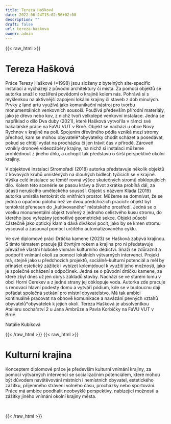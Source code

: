 ```yaml
---
title: Tereza Hašková
date: 2022-06-24T15:02:56+02:00
description: ""
draft: false
url: tereza-haskova
owner: admin
---
```

{{< raw_html >}}
<h1 id="tereza-ha&scaron;kov&aacute;">Tereza Ha&scaron;kov&aacute;</h1>
<p>Pr&aacute;ce Terezy Ha&scaron;kov&eacute; (*1998) jsou složeny z byteln&yacute;ch site-specific instalac&iacute; a vych&aacute;zej&iacute; z původn&iacute; architektury či m&iacute;sta. Za pomoci objektů se autorka snaž&iacute; o roz&scaron;&iacute;řen&iacute; povědom&iacute; o krajině kolem n&aacute;s. Pohr&aacute;v&aacute; si s my&scaron;lenkou na aktivněj&scaron;&iacute; zapojen&iacute; lok&aacute;ln&iacute; krajiny či staveb z dob minul&yacute;ch. Prvky z land artu využ&iacute;v&aacute; jako komunikačn&iacute; n&aacute;stroj pro tvorbu monument&aacute;ln&iacute;ch venkovn&iacute;ch souso&scaron;&iacute;. Použ&iacute;v&aacute; předev&scaron;&iacute;m př&iacute;rodn&iacute; materi&aacute;ly, jako je dřevo nebo kov, z nichž tvoř&iacute; velkolep&eacute; venkovn&iacute; instalace. Jedn&aacute; se např&iacute;klad o d&iacute;lo Dva duby (2021), kter&eacute; Ha&scaron;kov&aacute; vytvořila v r&aacute;mci sv&eacute; bakal&aacute;řsk&eacute; pr&aacute;ce na FaVU VUT v Brně. Objekt se nach&aacute;z&iacute; u obce Nov&yacute; Rychnov v krajině na poli. Spojen&iacute;m dřevěn&eacute;ho p&oacute;dia vznik&aacute; mezi stromy přechod, kam se mohou obyvatel&eacute;*obyvatelky chodit sch&aacute;zet a posed&aacute;vat, pokud se chtěj&iacute; vydat na proch&aacute;zku či jen tr&aacute;vit čas v př&iacute;rodě. Z&aacute;roveň vznikly dronov&eacute; videoz&aacute;běry krajiny, na nichž si instalaci můžeme prohl&eacute;dnout z jin&eacute;ho &uacute;hlu, a uchopit tak představu o &scaron;ir&scaron;&iacute; perspektivě okoln&iacute; krajiny.</p>
<p>V objektov&eacute; instalaci Stromořad&iacute; (2018) autorka představuje několik objektů z kovov&yacute;ch kruhů um&iacute;stěn&yacute;ch na dlouh&yacute;ch bidlech tyč&iacute;c&iacute;ch se v krajině. V&yacute;&scaron;ka cel&eacute; instalace se t&eacute;měř rovn&aacute; v&yacute;&scaron;ce skutečn&yacute;ch stromů obklopuj&iacute;c&iacute;ch d&iacute;lo. Kolem t&eacute;to scen&eacute;rie se pasou kr&aacute;vy a život zkr&aacute;tka prob&iacute;h&aacute; d&aacute;l, za &uacute;časti neru&scaron;&iacute;c&iacute;ho uměleck&eacute;ho souso&scaron;&iacute;. Objekt s n&aacute;zvem Kl&aacute;da (2019) autorka um&iacute;stila tentokr&aacute;t do vnitřn&iacute;ch prostor. Můžeme se domn&iacute;vat, že se jedn&aacute; o opačnou polohu než ve dvou předchoz&iacute;ch prac&iacute;ch: objekt byl tentokr&aacute;t přenesen do &bdquo;kultivovan&eacute;ho&ldquo; městsk&eacute;ho prostřed&iacute;. Jedn&aacute; se o vcelku monument&aacute;ln&iacute; objekt tvořen&yacute; z jednoho celistv&eacute;ho kusu stromu, do kter&eacute;ho jsou vyřez&aacute;ny jednotliv&eacute; geometrick&eacute; sekce. Objekt působ&iacute; č&aacute;stečně jako optick&yacute; klam a d&aacute;v&aacute; div&aacute;kovi pocit, jako by se kmen stromu vysouval a zasouval pomoc&iacute; určit&eacute;ho automatizovan&eacute;ho cyklu.&nbsp;</p>
<p>Ve sv&eacute; diplomov&eacute; pr&aacute;ci Drtička kamene (2023) se Ha&scaron;kov&aacute; zab&yacute;v&aacute; krajinou. S t&iacute;mto t&eacute;matem pracuje již čtvrt&yacute;m rokem a krajina pro ni představuje přev&aacute;žně vlastn&iacute; hlubok&eacute; vn&iacute;m&aacute;n&iacute; kulturn&iacute;ho dědictv&iacute;. Snaž&iacute; se zdůraznit a podpořit vn&iacute;m&aacute;n&iacute; okol&iacute; za pomoci lok&aacute;ln&iacute;ch v&yacute;tvarn&yacute;ch intervenc&iacute;. Projekt m&aacute;, stejně jako u předchoz&iacute;ch projektů, soci&aacute;lně-kulturn&iacute; potenci&aacute;l a měl by přin&aacute;&scaron;et estetick&yacute; z&aacute;žitek i vyb&iacute;zet kolemjdouc&iacute; k využit&iacute; jeho možnost&iacute;, jako je společn&eacute; sch&aacute;zen&iacute; a odpočinek. Jedn&aacute; se o původn&iacute; drtičku kamene, ze kter&eacute; zbyl dnes už jen obrys z&aacute;kladů stavby. Nach&aacute;z&iacute; se ve star&eacute;m lomu v obci Horn&iacute; Cerekev a z jedn&eacute; strany jej obklopuje voda. Autorka zde pracuje s renovac&iacute; hlavn&iacute; podesty domu a vytv&aacute;ř&iacute; p&oacute;dium, kde se v budoucnu daj&iacute; poř&aacute;dat společn&aacute; setk&aacute;n&iacute; pro m&iacute;stn&iacute; obyvatelstvo. M&aacute; tak ambici kontinu&aacute;lně pracovat na obnově komunikace a nav&aacute;z&aacute;n&iacute; pevn&yacute;ch vztahů obyvatelů*obyvatelek k jejich okol&iacute;. Tereza Ha&scaron;kov&aacute; je absolventkou Ateli&eacute;ru sochařstv&iacute; 2 u Jana Ambrůze a Pavla Korbičky na FaVU VUT v Brně.</p>
<p>Nat&aacute;lie Kub&iacute;kov&aacute;</p>
{{< /raw_html >}}
<!-- SECTION BREAK -->
{{< raw_html >}}
<h1 class="b-detail__title">Kulturn&iacute; krajina</h1>
<p>Konceptem diplomov&eacute; pr&aacute;ce je předev&scaron;&iacute;m kulturn&iacute; vn&iacute;m&aacute;n&iacute; krajiny, za pomoc&iacute; v&yacute;tvarn&yacute;ch intervenc&iacute; se socializačn&iacute;m potenci&aacute;lem, kter&eacute; mohou b&yacute;t důvodem nav&scaron;těvov&aacute;n&iacute; m&iacute;stn&iacute;ch i nem&iacute;stn&iacute;ch obyvatel, estetick&eacute;ho z&aacute;žitku, př&iacute;jemn&eacute;ho str&aacute;ven&iacute; voln&eacute;ho času, proch&aacute;zky nebo sportov&aacute;n&iacute;. Pr&aacute;ce m&aacute; ambice poodhalit neobvykl&eacute; perspektivy, nab&iacute;zej&iacute;c&iacute; možnosti a z&aacute;žitky jin&eacute;ho vn&iacute;m&aacute;n&iacute; okoln&iacute; krajiny města.</p>
<p>&nbsp;</p>
{{< /raw_html >}}
